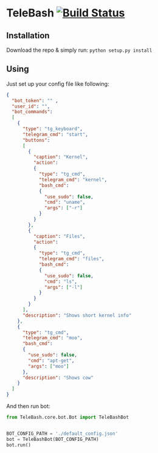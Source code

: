 # TeleBash [![Build Status](https://travis-ci.com/sadmonad/TeleBash.svg?branch=master)](https://travis-ci.com/sadmonad/TeleBash)

## Installation

Download the repo & simply run: `python setup.py install`

## Using
Just set up your config file like following:
```json
{
  "bot_token": "" ,
  "user_id": "",
  "bot_commands":
  [
    {
      "type": "tg_keyboard",
      "telegram_cmd": "start",
      "buttons":
      [
        {
          "caption": "Kernel",
          "action":
          {
            "type": "tg_cmd",
            "telegram_cmd": "kernel",
            "bash_cmd":
            {
              "use_sudo": false,
              "cmd": "uname",
              "args": ["-r"]
            }
          }
        },
        {
          "caption": "Files",
          "action":
          {
            "type": "tg_cmd",
            "telegram_cmd": "files",
            "bash_cmd":
            {
              "use_sudo": false,
              "cmd": "ls",
              "args": ["-l"]
            }
          }
        }
      ],
      "description": "Shows short kernel info"
    },
    {
      "type": "tg_cmd",
      "telegram_cmd": "moo",
      "bash_cmd":
      {
        "use_sudo": false,
        "cmd": "apt-get",
        "args": ["moo"]
      },
      "description": "Shows cow"
    }
  ]
}
```

And then run bot:
```python
from TeleBash.core.bot.Bot import TeleBashBot


BOT_CONFIG_PATH = './default_config.json'
bot = TeleBashBot(BOT_CONFIG_PATH)
bot.run()
```